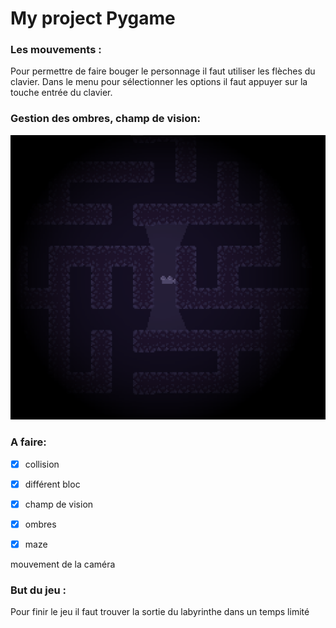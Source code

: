 # My project Pygame

### Les mouvements :

Pour permettre de faire bouger le personnage il faut utiliser les flèches du clavier. Dans le menu pour sélectionner les options il faut appuyer sur la touche entrée du clavier.

### Gestion des ombres, champ de vision:

![1.PNG](data/images_readme/mazeGame.png)

### A faire:

- [x] collision

- [x] différent bloc

- [x] champ de vision

- [x] ombres

- [x] maze

mouvement de la caméra

### But du jeu :

Pour finir le jeu il faut trouver la sortie du labyrinthe dans un temps limité
